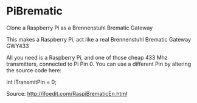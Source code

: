 # PiBrematic
Clone a Raspberry Pi as a Brennenstuhl Brematic Gateway

This makes a Raspberry Pi, act like a real Brennenstuhl Brematic Gateway GWY433

All you need is a Raspberry Pi, and one of those cheap 433 Mhz transmitters, connected to Pi Pin 0.
You can use a different Pin by altering the source code here:

int iTransmitPin = 0; 

Source: http://ifoedit.com/RaspiBrematicEn.html
